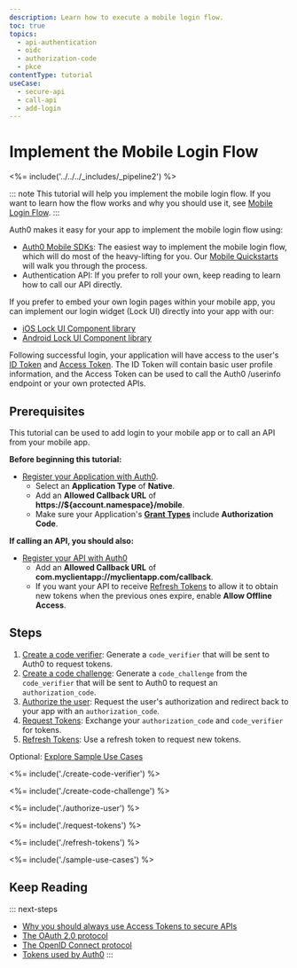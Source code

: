 ```yaml
---
description: Learn how to execute a mobile login flow.
toc: true
topics:
  - api-authentication
  - oidc
  - authorization-code
  - pkce
contentType: tutorial
useCase:
  - secure-api
  - call-api
  - add-login
---
```

# Implement the Mobile Login Flow

<%= include('../../../_includes/_pipeline2') %>

::: note
This tutorial will help you implement the mobile login flow. If you want to learn how the flow works and why you should use it, see [Mobile Login Flow](/flows/concepts/mobile-login-flow).
:::

Auth0 makes it easy for your app to implement the mobile login flow using:

* [Auth0 Mobile SDKs](/libraries): The easiest way to implement the mobile login flow, which will do most of the heavy-lifting for you. Our [Mobile Quickstarts](/quickstart/native) will walk you through the process.
* Authentication API: If you prefer to roll your own, keep reading to learn how to call our API directly.

If you prefer to embed your own login pages within your mobile app, you can implement our login widget (Lock UI) directly into your app with our:

* [iOS Lock UI Component library](/libraries/lock-ios/v2)
* [Android Lock UI Component library](/libraries/lock-android/v2)

Following successful login, your application will have access to the user's [ID Token](/tokens/id-token) and [Access Token](/tokens/overview-access-tokens). The ID Token will contain basic user profile information, and the Access Token can be used to call the Auth0 /userinfo endpoint or your own protected APIs.

## Prerequisites

This tutorial can be used to add login to your mobile app or to call an API from your mobile app.

**Before beginning this tutorial:**

* [Register your Application with Auth0](/applications/native). 
  * Select an **Application Type** of **Native**.
  * Add an **Allowed Callback URL** of **https://${account.namespace}/mobile**.
  * Make sure your Application's **[Grant Types](/applications/application-grant-types#how-to-edit-the-application-s-grant_types-property)** include **Authorization Code**.
  
**If calling an API, you should also:**

* [Register your API with Auth0](/architecture-scenarios/mobile-api/part-2#create-the-api)
  * Add an **Allowed Callback URL** of **com.myclientapp://myclientapp.com/callback**.
  * If you want your API to receive [Refresh Tokens](/tokens/refresh-token) to allow it to obtain new tokens when the previous ones expire, enable **Allow Offline Access**.

## Steps

1. [Create a code verifier](/flows/guides/mobile-login-flow/create-code-verifier): 
Generate a `code_verifier` that will be sent to Auth0 to request tokens.
2. [Create a code challenge](/flows/guides/mobile-login-flow/create-code-challenge): 
Generate a `code_challenge` from the `code_verifier` that will be sent to Auth0 to request an `authorization_code`.
3. [Authorize the user](/flows/guides/mobile-login-flow/authorize-user): 
Request the user's authorization and redirect back to your app with an `authorization_code`.
4. [Request Tokens](/flows/guides/mobile-login-flow/request-tokens): 
Exchange your `authorization_code` and `code_verifier` for tokens.
5. [Refresh Tokens](/flows/guides/mobile-login-flow/refresh-tokens):
Use a refresh token to request new tokens.

Optional: [Explore Sample Use Cases](/flows/guides/mobile-login-flow/sample-use-cases)

<%= include('./create-code-verifier') %>

<%= include('./create-code-challenge') %>

<%= include('./authorize-user') %>

<%= include('./request-tokens') %>

<%= include('./refresh-tokens') %>

<%= include('./sample-use-cases') %>

## Keep Reading

::: next-steps
- [Why you should always use Access Tokens to secure APIs](/api-auth/why-use-access-tokens-to-secure-apis)
- [The OAuth 2.0 protocol](/protocols/oauth2)
- [The OpenID Connect protocol](/protocols/oidc)
- [Tokens used by Auth0](/tokens)
:::
